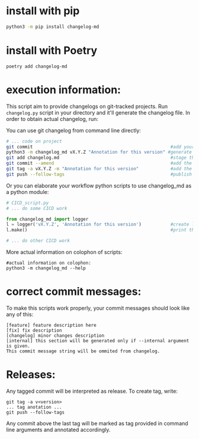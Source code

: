 # install with pip
```bash
python3 -m pip install changelog-md
``` 

# install with Poetry
```
poetry add changelog-md
```

# execution information:

This script aim to provide changelogs on git-tracked projects.
Run `changelog.py` script in your directory 
and it'll generate the changelog file.
In order to obtain actual changelog, run:


You can use git changelog from command line directly:
```bash
# ... code on project
git commit                                                    #add your commit message on work you've done
python3 -m changelog_md vX.Y.Z "Annotation for this version" #generate changelog
git add changelog.md                                          #stage the changelog to current commit
git commit --amend                                            #add the changelog to current commit, leave commit message as is.
git tag -a vX.Y.Z -m "Annotation for this version"            #add the tag you've set earlier in changelog.
git push --follow-tags                                        #publish your changes and the new tag.
```

Or you can elaborate your workflow python scripts 
to use changelog_md as a python module:
```python
# CICD_script.py
# ... do some CICD work

from changelog_md import logger
l = logger('vX.Y.Z', 'Annotation for this version')           #create logger instance
l.make()                                                      #print the log

# ... do other CICD work
```


More actual information on colophon of scripts:
```shell
#actual information on colophon:
python3 -m changelog_md --help
```

# correct commit messages:

To make this scripts work properly, your commit messages
should look like any of this:
```
[feature] feature description here
[fix] fix description
[changelog] minor changes description
[internal] this section will be generated only if --internal argument is given.
This commit message string will be ommited from changelog.
```

#  Releases:

Any tagged commit will be interpreted as release.
To create tag, write:
```
git tag -a v<version>
... tag anotation ...
git push --follow-tags
```
Any commit above the last tag will be marked as tag provided 
in command line arguments and annotated accordingly.
